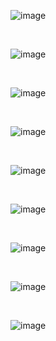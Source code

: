 
![image](https://user-images.githubusercontent.com/114075332/230792756-08abccbe-1a41-43a3-b6f9-42e8e96c3ac7.png)

<br>

![image](https://user-images.githubusercontent.com/114075332/230792809-06de944b-9553-4ccb-aa87-97b49095bf87.png)

<br>

![image](https://user-images.githubusercontent.com/114075332/230793151-ca5b1170-9ea9-4284-b427-2f25d2d8ec94.png)

<br>

![image](https://user-images.githubusercontent.com/114075332/230792858-282fb465-fc1f-4203-903a-8aea479192d8.png)


<br>

![image](https://user-images.githubusercontent.com/114075332/230792955-778cd829-0fac-43b6-9407-d046e2df8ae1.png)


<br>

![image](https://user-images.githubusercontent.com/114075332/230792971-1890ee5c-9383-4bff-b43b-e5a21d7c7d86.png)


<br>

![image](https://user-images.githubusercontent.com/114075332/230792998-15112a88-eb04-460b-b8a9-261b73e49aec.png)


<br>

![image](https://user-images.githubusercontent.com/114075332/230793061-c4527076-321c-43f0-a43b-8a413f39836f.png)


<br>

![image](https://user-images.githubusercontent.com/114075332/230793099-b3a1d7de-fc1a-42c5-91cb-af744031da57.png)



<br>

<br>

<br>
